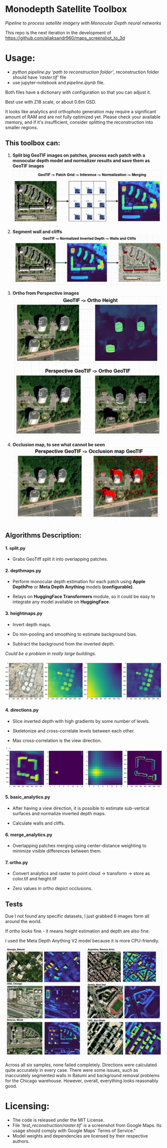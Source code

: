 # Monodepth Satellite Toolbox
*Pipeline to process satellite imagery with Monocular Depth neural networks*

This repo is the next iteration in the development of https://github.com/aliaksandr960/maps_screenshot_to_3d

# Usage:
- *python pipeline.py 'path to reconstruction folder'*, reconstruction folder should have *'raster.tif'* file
- use jupyter-notebook and *pipeline.ipynb* file.

Both files have a dictionary with configuration so that you can adjust it.

Best use with Z18 scale, or about 0.6m GSD.

It looks like analytics and orthophoto generation may require a significant amount of RAM and are not fully optimized yet. Please check your available memory, and if it's insufficient, consider splitting the reconstruction into smaller regions.

## This toolbox can:
1. **Split big GeoTIF images on patches, process each patch with a monocular depth model and normalizer results and save them as GeoTIF images**
![split infer merge](docs/split-infer-merge.jpg)

2. **Segment wall and сliffs**
![walls and cliffs](docs/walls-and-cliffs.jpg)

3. **Ortho from Perspective images**
![ortho](docs/ortho.jpg)

4. **Occlusion map, to see what cannot be seen**
![occlusion](docs/occlusion_map.jpg)

## Algorithms Description:

#### 1. split.py

- Grabs GeoTiff split it into overlapping patches.

#### 2. depthmaps.py

- Perform monocular depth estimation for each patch using **Apple DepthPro** or **Meta Depth Anything** models **(configurable)**.

- Relays on **HuggingFace Transformers** module, so it could be easy to integrate any model available on **HuggingFace**.

#### 3. heightmaps.py

- Invert depth maps.

- Do min-pooling and smoothing to estimate background bias.

- Subtract the background from the inverted depth.

*Could be a problem in really large buildings.*

![Background](docs/remove_background.jpg)


#### 4. directions.py

- Slice inverted depth with high gradients by some number of levels.

- Skeletonize and cross-correlate levels between each other.

- Max cross-correlation is the view direction.

![Cross correlation](docs/cross_corr.jpg)

#### 5. basic_analytics.py

- After having a view direction, it is possible to estimate sub-vertical surfaces and normalize inverted depth maps.

- Calculate walls and cliffs.


#### 6. merge_analytics.py
- Overlapping patches merging using center-distance weighting to minimize visible differences between them.


#### 7. ortho.py
- Convert analytics and raster to point cloud -> transform -> store as color.tif and height.tif

- Zero values in ortho depict occlusions.


## Tests

Due I not found any specific datasets, I just grabbed 6 images form all around the world.

If ortho looks fine - it means height estimation and depth are also fine.

I used the Meta Depth Anything V2 model because it is more CPU-friendly.

![Cross correlation](docs/test_1.jpg)

Across all six samples, none failed completely. Directions were calculated quite accurately in every case. There were some issues, such as inaccurately segmented walls in Batumi and background removal problems for the Chicago warehouse. However, overall, everything looks reasonably good.

 # Licensing:
 - The code is released under the MIT License.
 - File *'test_reconstruction/raster.tif'* is a screenshot from Google Maps. Its usage should comply with Google Maps' Terms of Service."
 - Model weights and dependencies are licensed by their respective authors.
